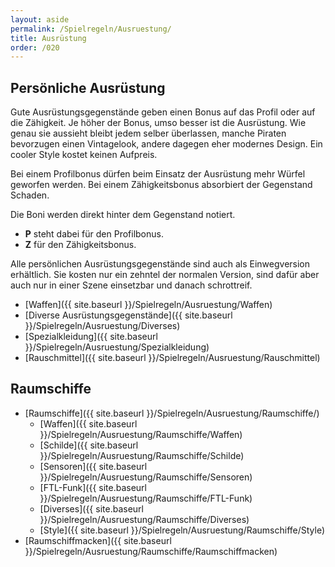 ```yaml
---
layout: aside
permalink: /Spielregeln/Ausruestung/
title: Ausrüstung
order: /020
---
```


## Persönliche Ausrüstung

Gute Ausrüstungsgegenstände geben einen Bonus auf das Profil oder auf die Zähigkeit. Je höher der Bonus, umso besser ist die Aus­rüstung. Wie genau sie aussieht bleibt jedem selber überlassen, manche Piraten bevorzugen einen Vintage­look, andere dagegen eher modernes Design. Ein cooler Style kostet keinen Aufpreis.

Bei einem Profilbonus dürfen beim Einsatz der Ausrüstung mehr Würfel geworfen werden. Bei einem Zähigkeitsbonus absorbiert der Gegenstand Schaden.

Die Boni werden direkt hinter dem Gegenstand notiert.

- **P** steht dabei für den Profilbonus.
- **Z** für den Zähigkeitsbonus.

Alle persönlichen Ausrüstungsgegenstände sind auch als Einwegversion erhältlich. Sie kosten nur ein zehntel der normalen Version, sind dafür aber auch nur in einer Szene einsetzbar und danach schrottreif.

- [Waffen]({{ site.baseurl }}/Spielregeln/Ausruestung/Waffen)
- [Diverse Ausrüstungsgegenstände]({{ site.baseurl }}/Spielregeln/Ausruestung/Diverses)
- [Spezialkleidung]({{ site.baseurl }}/Spielregeln/Ausruestung/Spezialkleidung)
- [Rauschmittel]({{ site.baseurl }}/Spielregeln/Ausruestung/Rauschmittel)

## Raumschiffe

- [Raumschiffe]({{ site.baseurl }}/Spielregeln/Ausruestung/Raumschiffe/)
  - [Waffen]({{ site.baseurl }}/Spielregeln/Ausruestung/Raumschiffe/Waffen)
  - [Schilde]({{ site.baseurl }}/Spielregeln/Ausruestung/Raumschiffe/Schilde)
  - [Sensoren]({{ site.baseurl }}/Spielregeln/Ausruestung/Raumschiffe/Sensoren)
  - [FTL-Funk]({{ site.baseurl }}/Spielregeln/Ausruestung/Raumschiffe/FTL-Funk)
  - [Diverses]({{ site.baseurl }}/Spielregeln/Ausruestung/Raumschiffe/Diverses)
  - [Style]({{ site.baseurl }}/Spielregeln/Ausruestung/Raumschiffe/Style)
- [Raumschiffmacken]({{ site.baseurl }}/Spielregeln/Ausruestung/Raumschiffe/Raumschiffmacken)
